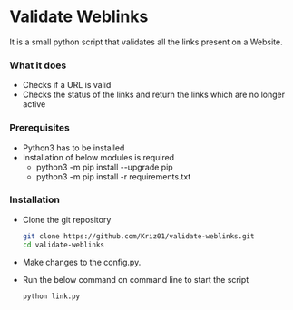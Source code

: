 # Validate Weblinks
It is a small python script that validates all the links present on a Website.


### What it does
* Checks if a URL is valid
* Checks the status of the links and return the links which are no longer active

### Prerequisites
* Python3 has to be installed
* Installation of below modules is required 
  * python3 -m pip install --upgrade pip
  * python3 -m pip install -r requirements.txt

### Installation

* Clone the git repository
  ```bash
  git clone https://github.com/Kriz01/validate-weblinks.git
  cd validate-weblinks
  ```
* Make changes to the config.py.</br>
  
* Run the below command on command line to start the script</br>
  ```bash
  python link.py
  ```

